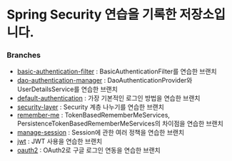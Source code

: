 # Spring Security 연습을 기록한 저장소입니다.
### Branches
- [basic-authentication-filter](https://github.com/honggom/spring-boot-security-practice/tree/basic-authentication-filter) : BasicAuthenticationFilter를 연습한 브랜치
- [dao-authentication-manager](https://github.com/honggom/spring-boot-security-practice/tree/dao-authentication-manager) : DaoAuthenticationProvider와 UserDetailsService를 연습한 브랜치
- [default-authentication](https://github.com/honggom/spring-boot-security-practice/tree/default-authentication) : 가장 기본적인 로그인 방법을 연습한 브랜치
- [security-layer](https://github.com/honggom/spring-boot-security-practice/tree/security-layer) : Security 계층 나누기를 연습한 브랜치
- [remember-me](https://github.com/honggom/spring-boot-security-practice/tree/remember-me) : TokenBasedRememberMeServices, PersistenceTokenBasedRememberMeServices의 차이점을 연습한 브랜치
- [manage-session](https://github.com/honggom/spring-boot-security-practice/tree/manage-session) : Session에 관한 여러 정책을 연습한 브랜치
- [jwt](https://github.com/honggom/spring-boot-security-practice/tree/jwt) : JWT 사용을 연습한 브랜치
- [oauth2](https://github.com/honggom/spring-boot-security-practice/tree/oauth2) : OAuth2로 구글 로그인 연동을 연습한 브랜치
